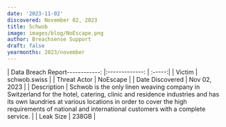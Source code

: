 ```yaml
---
date: '2023-11-02'
discovered: November 02, 2023
title: Schwob
image: images/blog/NoEscape.png
author: Breachsense Support
draft: false
yearmonths: 2023/november
---
```


| Data Breach Report------------:     |:-------------:    | :-----:|
| Victim      | schwob.swiss      | 
| Threat Actor      | NoEscape      | 
| Date Discovered      | Nov 02, 2023      | 
| Description      | Schwob is the only linen weaving company in Switzerland for the hotel, catering, clinic and residence industries and has its own laundries at various locations in order to cover the high requirements of national and international customers with a complete service.      | 
| Leak Size      | 238GB      | 

